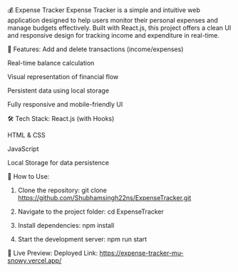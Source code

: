 💰 Expense Tracker
Expense Tracker is a simple and intuitive web application designed to help users monitor their personal expenses and manage budgets effectively. Built with React.js, this project offers a clean UI and responsive design for tracking income and expenditure in real-time.

🔧 Features:
Add and delete transactions (income/expenses)

Real-time balance calculation

Visual representation of financial flow

Persistent data using local storage

Fully responsive and mobile-friendly UI

🛠️ Tech Stack:
React.js (with Hooks)

HTML & CSS

JavaScript

Local Storage for data persistence

🚀 How to Use:

1. Clone the repository:
   git clone https://github.com/Shubhamsingh22ns/ExpenseTracker.git

2. Navigate to the project folder:
   cd ExpenseTracker
   
4. Install dependencies:
   npm install
   
6. Start the development server:
   npm run start
   
📌 Live Preview:
Deployed Link: https://expense-tracker-mu-snowy.vercel.app/
